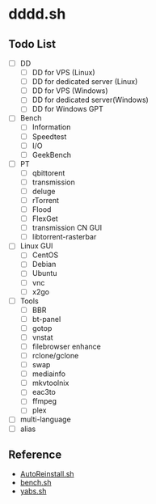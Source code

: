 # dddd.sh

## Todo List
- [ ] DD
	- [ ] DD for VPS (Linux)
	- [ ] DD for dedicated server (Linux)
	- [ ] DD for VPS (Windows)
	- [ ] DD for dedicated server(Windows)   
	- [ ] DD for Windows GPT
- [ ] Bench
	- [ ] Information
	- [ ] Speedtest
	- [ ] I/O
	- [ ] GeekBench
- [ ] PT
	- [ ] qbittorent
	- [ ] transmission
	- [ ] deluge
	- [ ] rTorrent
	- [ ] Flood
	- [ ] FlexGet
	- [ ] transmission CN GUI
	- [ ] libtorrent-rasterbar
- [ ] Linux GUI
	- [ ] CentOS
	- [ ] Debian
	- [ ] Ubuntu
	- [ ] vnc
	- [ ] x2go
- [ ] Tools
	- [ ] BBR
	- [ ] bt-panel
	- [ ] gotop
	- [ ] vnstat
	- [ ] filebrowser enhance
	- [ ] rclone/gclone
	- [ ] swap
	- [ ] mediainfo
	- [ ] mkvtoolnix
	- [ ] eac3to
	- [ ] ffmpeg
	- [ ] plex
- [ ] multi-language
- [ ] alias

## Reference
* [AutoReinstall.sh](https://github.com/hiCasper/Shell/blob/master/AutoReinstall.sh)
* [bench.sh](https://github.com/teddysun/across/blob/master/bench.sh)
* [yabs.sh](https://github.com/masonr/yet-another-bench-script/blob/master/yabs.sh)
